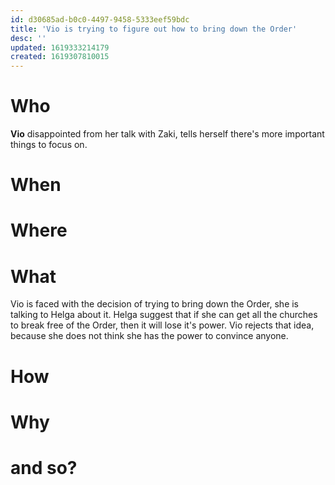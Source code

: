 ```yaml
---
id: d30685ad-b0c0-4497-9458-5333eef59bdc
title: 'Vio is trying to figure out how to bring down the Order'
desc: ''
updated: 1619333214179
created: 1619307810015
---
```


# Who
**Vio** disappointed from her talk with Zaki, tells herself there's more important things to focus on.

# When

# Where

# What
Vio is faced with the decision of trying to bring down the Order, she is talking to Helga about it.
Helga suggest that if she can get all the churches to break free of the Order, then it will lose it's power. Vio rejects that idea, because she does not think she has the power to convince anyone.


# How

# Why

# and so?
